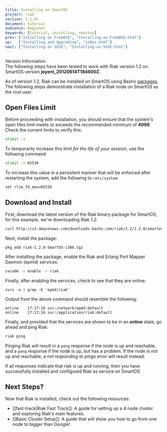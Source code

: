 ```yaml
---
title: Installing on SmartOS
project: riak
version: 1.1.0+
document: tutorial
audience: beginner
keywords: [tutorial, installing, smartos]
prev: ["Installing on FreeBSD", "Installing-on-FreeBSD.html"]
up:   ["Installing and Upgrading", "index.html"]
next: ["Installing on SUSE", "Installing-on-SUSE.html"]
---
```


<div class="info"><div class="title">Version Information</div>The following steps have been tested to work with Riak version 1.2 on SmartOS version <strong>joyent_20120614T184600Z</strong>.</div>

As of version 1.2, Riak can be installed on SmartOS using Basho [packages](http://basho.com/resources/downloads/). The following steps demonstrate installation of a Riak node on SmartOS as the root user.

## Open Files Limit
Before proceeding with installation, you should ensure that the system's open files limit meets or exceeds the recommended minimum of **4096**. Check the current limits to verify this:

```bash
ulimit -a
```

To temporarily increase this limit *for the life of your session*, use the following command:

```bash
ulimit -n 65536
```

To increase this value in a persistent manner that will be enforced after restarting the system, add the following to `/etc/system`:

```text
set rlim_fd_max=65536
```

## Download and Install
First, download the latest version of the Riak binary package for SmartOS; for this example, we're downloading Riak 1.2:

```bash
curl http://s3.amazonaws.com/downloads.basho.com/riak/1.2/1.2.0/smartos/11/riak-1.2.0-SmartOS-i386.tgz
```

Next, install the package:

```
pkg_add riak-1.2.0-SmartOS-i386.tgz
```

After installing the package, enable the Riak and Erlang Port Mapper Daemon (epmd) services:

```bash
svcadm -v enable -r riak
```

Finally, after enabling the services, check to see that they are online:

```
svcs -a | grep -E 'epmd|riak'
```

Output from the above command should resemble the following:

```text
online    17:17:16 svc:/network/epmd:default
online    17:17:16 svc:/application/riak:default
```

Finally, and provided that the services are shown to be in an **online** state, go ahead and ping Riak:

```bash
riak ping
```

Pinging Riak will result in a `pong` response if the node is up and reachable, and a `pang` response if the node is up, but has a problem. If the node is not up and reachable, a *not responding to pings* error will result instead.

If all responses indicate that riak is up and running, then you have successfully installed and configured Riak as service on SmartOS.

Next Steps?
-----------

Now that Riak is installed, check out the following resources:

-   [[fast-track|Riak Fast Track]]: A
    guide for setting up a 4 node cluster and exploring Riak's main
    features.
-   [[Basic Cluster
    Setup]]: A  guide that will show you how to go from one node to bigger
     than Google!
